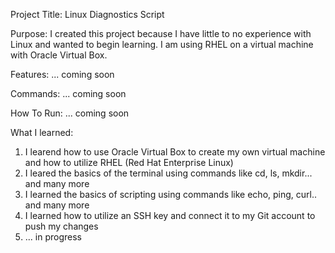 Project Title: Linux Diagnostics Script

Purpose: I created this project because I have little to no experience with Linux and wanted to begin learning. I am using RHEL on 
a virtual machine with Oracle Virtual Box. 

Features: ... coming soon

Commands: ... coming soon

How To Run: ... coming soon

What I learned:
1. I learend how to use Oracle Virtual Box to create my own virtual machine and how to utilize RHEL (Red Hat Enterprise Linux)
2. I leared the basics of the terminal using commands like cd, ls, mkdir... and many more
3. I learned the basics of scripting using commands like echo, ping, curl.. and many more
4. I learned how to utilize an SSH key and connect it to my Git account to push my changes 
5. ... in progress
